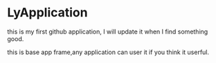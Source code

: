 # LyApplication
this is my first github application, I will update it when I find something good.

this is base app frame,any application can user it if you think it userful.

